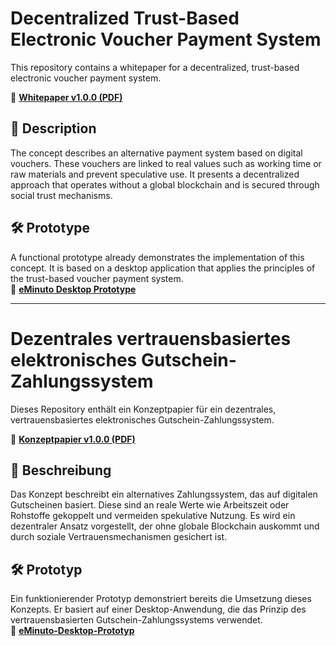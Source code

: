 # Decentralized Trust-Based Electronic Voucher Payment System

This repository contains a whitepaper for a decentralized, trust-based electronic voucher payment system.

📄 **[Whitepaper v1.0.0 (PDF)](https://github.com/minutogit/decentralized-voucher-payment-system/releases/latest/download/Voucher-Payment-System.pdf)**

## 📜 Description

The concept describes an alternative payment system based on digital vouchers. These vouchers are linked to real values such as working time or raw materials and prevent speculative use. It presents a decentralized approach that operates without a global blockchain and is secured through social trust mechanisms.

## 🛠 Prototype  
A functional prototype already demonstrates the implementation of this concept. It is based on a desktop application that applies the principles of the trust-based voucher payment system.  
📂 **[eMinuto Desktop Prototype](https://github.com/minutogit/eMinuto-Desktop-Prototype)**  

---

# Dezentrales vertrauensbasiertes elektronisches Gutschein-Zahlungssystem

Dieses Repository enthält ein Konzeptpapier für ein dezentrales, vertrauensbasiertes elektronisches Gutschein-Zahlungssystem.  

📄 **[Konzeptpapier v1.0.0 (PDF)](https://github.com/minutogit/decentralized-voucher-payment-system/releases/latest/download/Gutschein-Zahlungssystem.pdf)**  

## 📜 Beschreibung
Das Konzept beschreibt ein alternatives Zahlungssystem, das auf digitalen Gutscheinen basiert. Diese sind an reale Werte wie Arbeitszeit oder Rohstoffe gekoppelt und vermeiden spekulative Nutzung. Es wird ein dezentraler Ansatz vorgestellt, der ohne globale Blockchain auskommt und durch soziale Vertrauensmechanismen gesichert ist.

## 🛠 Prototyp  
Ein funktionierender Prototyp demonstriert bereits die Umsetzung dieses Konzepts. Er basiert auf einer Desktop-Anwendung, die das Prinzip des vertrauensbasierten Gutschein-Zahlungssystems verwendet.  
📂 **[eMinuto-Desktop-Prototyp](https://github.com/minutogit/eMinuto-Desktop-Prototype)**  

